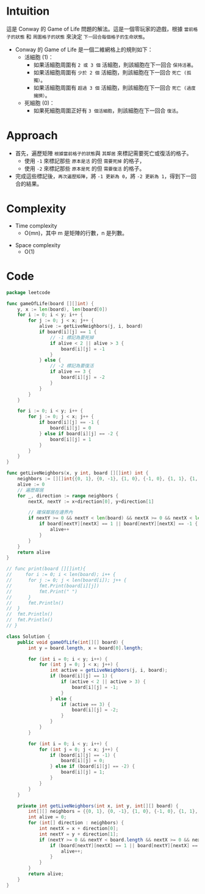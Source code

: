 # Intuition

這是 Conway 的 Game of Life 問題的解法。這是一個零玩家的遊戲，根據 `當前格子的狀態` 和 `周圍格子的狀態` 來決定 `下一回合每個格子的生命狀態`。

- Conway 的 Game of Life 是一個二維網格上的規則如下：
    - 活細胞 (1)：
        - 如果活細胞周圍有 `2 或 3 個` 活細胞，則該細胞在下一回合 `保持活著`。
        - 如果活細胞周圍有 `少於 2 個` 活細胞，則該細胞在下一回合 `死亡 (孤獨）`。
        - 如果活細胞周圍有 `超過 3 個` 活細胞，則該細胞在下一回合 `死亡 (過度擁擠）`。
    - 死細胞 (0)：
        - 如果死細胞周圍正好有 `3 個活細胞`，則該細胞在下一回合 `復活`。

<!-- Describe your first thoughts on how to solve this problem. -->

# Approach
- 首先，遍歷矩陣 `根據當前格子的狀態`與 `其鄰居` 來標記需要死亡或復活的格子。
    - 使用 `-1` 來標記那些 `原本是活` 的但 `需要死掉` 的格子，
    - 使用 `-2` 來標記那些 `原本是死` 的但 `需要復活` 的格子。
- 完成這些標記後，`再次遍歷矩陣`，將 `-1 更新為 0`，將 `-2 更新為 1`，得到下一回合的結果。
<!-- Describe your approach to solving the problem. -->

# Complexity
- Time complexity
    - O(mn)，其中 m 是矩陣的行數，n 是列數。
<!-- Add your time complexity here, e.g. $$O(n)$$ -->

- Space complexity 
    - O(1)
<!-- Add your space complexity here, e.g. $$O(n)$$ -->

# Code
```go
package leetcode

func gameOfLife(board [][]int) {
	y, x := len(board), len(board[0])
	for i := 0; i < y; i++ {
		for j := 0; j < x; j++ {
			alive := getLiveNeighbors(j, i, board)
			if board[i][j] == 1 {
				// -1 標記為要死掉
				if alive < 2 || alive > 3 {
					board[i][j] = -1
				}
			} else {
				// -2 標記為要復活
				if alive == 3 {
					board[i][j] = -2
				}
			}
		}
	}

	for i := 0; i < y; i++ {
		for j := 0; j < x; j++ {
			if board[i][j] == -1 {
				board[i][j] = 0
			} else if board[i][j] == -2 {
				board[i][j] = 1
			}
		}
	}
}

func getLiveNeighbors(x, y int, board [][]int) int {
	neighbors := [][]int{{0, 1}, {0, -1}, {1, 0}, {-1, 0}, {1, 1}, {1, -1}, {-1, 1}, {-1, -1}}
	alive := 0
	// 遍歷鄰居
	for _, direction := range neighbors {
		nextX, nextY := x+direction[0], y+direction[1]

		// 確保鄰居在邊界內
		if nextY >= 0 && nextY < len(board) && nextX >= 0 && nextX < len(board[0]) {
			if board[nextY][nextX] == 1 || board[nextY][nextX] == -1 {
				alive++
			}
		}
	}
	return alive
}

// func print(board [][]int){
//     for i := 0; i < len(board); i++ {
// 		for j := 0; j < len(board[i]); j++ {
// 			fmt.Print(board[i][j])
// 			fmt.Print(" ")
// 		}
// 		fmt.Println()
// 	}
// 	fmt.Println()
// 	fmt.Println()
// }
```

```java
class Solution {
	public void gameOfLife(int[][] board) {
		int y = board.length, x = board[0].length;

		for (int i = 0; i < y; i++) {
			for (int j = 0; j < x; j++) {
				int active = getLiveNeighbors(j, i, board);
				if (board[i][j] == 1) {
					if (active < 2 || active > 3) {
						board[i][j] = -1;
					}
				} else {
					if (active == 3) {
						board[i][j] = -2;
					}
				}
			}
		}

		for (int i = 0; i < y; i++) {
			for (int j = 0; j < x; j++) {
				if (board[i][j] == -1) {
					board[i][j] = 0;
				} else if (board[i][j] == -2) {
					board[i][j] = 1;
				}
			}
		}
	}

	private int getLiveNeighbors(int x, int y, int[][] board) {
		int[][] neighbors = {{0, 1}, {0, -1}, {1, 0}, {-1, 0}, {1, 1}, {1, -1}, {-1, 1}, {-1, -1}};
		int alive = 0;
		for (int[] direction : neighbors) {
			int nextX = x + direction[0];
			int nextY = y + direction[1];
			if (nextY >= 0 && nextY < board.length && nextX >= 0 && nextX < board[0].length) {
				if (board[nextY][nextX] == 1 || board[nextY][nextX] == -1) {
					alive++;
				}
			}
		}
		return alive;
	}
}
```